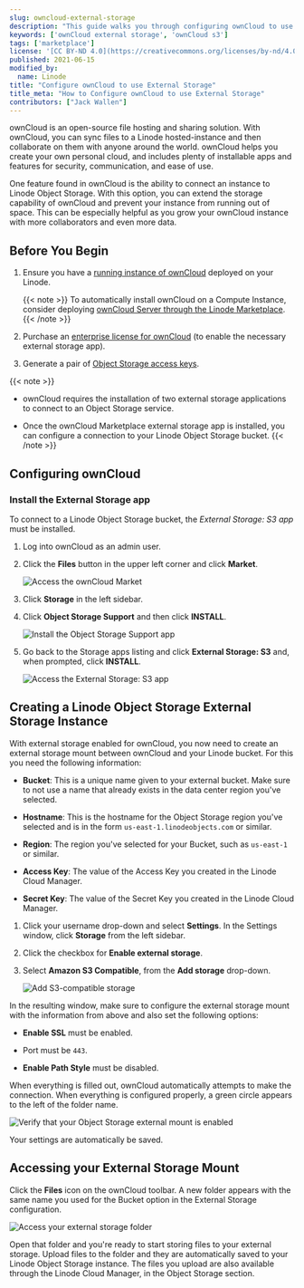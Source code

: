 ```yaml
---
slug: owncloud-external-storage
description: "This guide walks you through configuring ownCloud to use external storage, ensuring your ownCloud instance doesn't run out of space."
keywords: ['ownCloud external storage', 'ownCloud s3']
tags: ['marketplace']
license: '[CC BY-ND 4.0](https://creativecommons.org/licenses/by-nd/4.0)'
published: 2021-06-15
modified_by:
  name: Linode
title: "Configure ownCloud to use External Storage"
title_meta: "How to Configure ownCloud to use External Storage"
contributors: ["Jack Wallen"]
---
```


ownCloud is an open-source file hosting and sharing solution. With ownCloud, you can sync files to a Linode hosted-instance and then collaborate on them with anyone around the world. ownCloud helps you create your own personal cloud, and includes plenty of installable apps and features for security, communication, and ease of use.

One feature found in ownCloud is the ability to connect an instance to Linode Object Storage. With this option, you can extend the storage capability of ownCloud and prevent your instance from running out of space. This can be especially helpful as you grow your ownCloud instance with more collaborators and even more data.

## Before You Begin

1. Ensure you have a [running instance of ownCloud](/docs/guides/install-and-configure-owncloud-on-ubuntu-20-04/) deployed on your Linode.

    {{< note >}}
    To automatically install ownCloud on a Compute Instance, consider deploying [ownCloud Server through the Linode Marketplace](/docs/products/tools/marketplace/guides/owncloud/).
    {{< /note >}}

1. Purchase an [enterprise license for ownCloud](https://doc.owncloud.com/server/admin_manual/enterprise/installation/install.html) (to enable the necessary external storage app).

1. Generate a pair of [Object Storage access keys](/docs/products/storage/object-storage/guides/access-keys/).

{{< note >}}
- ownCloud requires the installation of two external storage applications to connect to an Object Storage service.

- Once the ownCloud Marketplace external storage app is installed, you can configure a connection to your Linode Object Storage bucket.
{{< /note >}}

## Configuring ownCloud

### Install the External Storage app

To connect to a Linode Object Storage bucket, the *External Storage: S3 app* must be installed.

1. Log into ownCloud as an admin user.

1. Click the **Files** button in the upper left corner and click **Market**.

    ![Access the ownCloud Market](owncloud_storage_a.jpg)

1. Click **Storage** in the left sidebar.

1. Click **Object Storage Support** and then click **INSTALL**.

    ![Install the Object Storage Support app](owncloud_storage_c.jpg)

1. Go back to the Storage apps listing and click **External Storage: S3** and, when prompted, click **INSTALL**.

    ![Access the External Storage: S3 app](owncloud_storage_d.jpg)

## Creating a Linode Object Storage External Storage Instance

With external storage enabled for ownCloud, you now need to create an external storage mount between ownCloud and your Linode bucket. For this you need the following information:

- **Bucket**: This is a unique name given to your external bucket. Make sure to not use a name that already exists in the data center region you've selected.

- **Hostname**: This is the hostname for the Object Storage region you've selected and is in the form `us-east-1.linodeobjects.com` or similar.

- **Region**: The region you've selected for your Bucket, such as `us-east-1` or similar.

- **Access Key**: The value of the Access Key you created in the Linode Cloud Manager.

- **Secret Key**: The value of the Secret Key you created in the Linode Cloud Manager.

1. Click your username drop-down and select **Settings**. In the Settings window, click **Storage** from the left sidebar.

1. Click the checkbox for **Enable external storage**.

1. Select **Amazon S3 Compatible**, from the **Add storage** drop-down.

    ![Add S3-compatible storage](owncloud_storage_f.jpg)

In the resulting window, make sure to configure the external storage mount with the information from above and also set the following options:

- **Enable SSL** must be enabled.

- Port must be `443`.

- **Enable Path Style** must be disabled.

When everything is filled out, ownCloud automatically attempts to make the connection. When everything is configured properly, a green circle appears to the left of the folder name.

![Verify that your Object Storage external mount is enabled](owncloud_storage_g.jpg)

Your settings are automatically be saved.

## Accessing your External Storage Mount

Click the **Files** icon on the ownCloud toolbar. A new folder appears with the same name you used for the Bucket option in the External Storage configuration.

![Access your external storage folder](owncloud_storage_h.jpg)

Open that folder and you're ready to start storing files to your external storage. Upload files to the folder and they are automatically saved to your Linode Object Storage instance. The files you upload are also available through the Linode Cloud Manager, in the Object Storage section.

